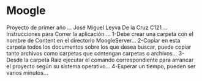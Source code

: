 # Moogle
Proyecto de primer año ...
José Miguel Leyva De la Cruz C121 ...
Instrucciones para Correr la aplicación ...
1-Debe crear una carpeta con el nombre de Content en el directorio MoogleServer...
2-Copiar en esta carpeta todos los documentos sobre los que desea buscar, puede copiar tanto archivos como carpetas que contengan carpetas o archivos...
3-Desde la carpeta Raiz ejecutar el comando correspondiente para arrancar el proyecto según su sistema operativo...
4-Esperar un tiempo, pueden ser varios minutos...
